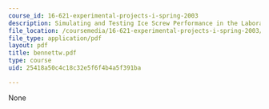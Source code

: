```yaml
---
course_id: 16-621-experimental-projects-i-spring-2003
description: Simulating and Testing Ice Screw Performance in the Laboratory
file_location: /coursemedia/16-621-experimental-projects-i-spring-2003/25418a50c4c18c32e5f6f4b4a5f391ba_bennettw.pdf
file_type: application/pdf
layout: pdf
title: bennettw.pdf
type: course
uid: 25418a50c4c18c32e5f6f4b4a5f391ba

---
```

None
